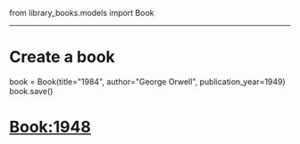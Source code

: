 from library_books.models import Book

---
# Create a book
book = Book(title="1984", author="George Orwell", publication_year=1949)
book.save()


# <Book:1948>
